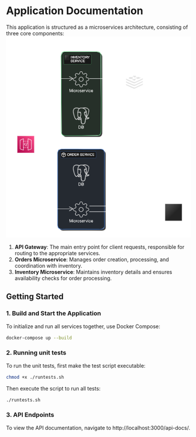 
# Application Documentation

This application is structured as a microservices architecture, consisting of three core components:
![diagram](diagram.png)

1. **API Gateway**: The main entry point for client requests, responsible for routing to the appropriate services.
2. **Orders Microservice**: Manages order creation, processing, and coordination with inventory.
3. **Inventory Microservice**: Maintains inventory details and ensures availability checks for order processing.

## Getting Started

### 1. Build and Start the Application
To initialize and run all services together, use Docker Compose:
```bash
docker-compose up --build
```
### 2. Running unit tests
To run the unit tests, first make the test script executable:
```bash
chmod +x ./runtests.sh
```
Then execute the script to run all tests:
```bash
./runtests.sh
```

### 3. API Endpoints
To view the API documentation, navigate to http://localhost:3000/api-docs/.